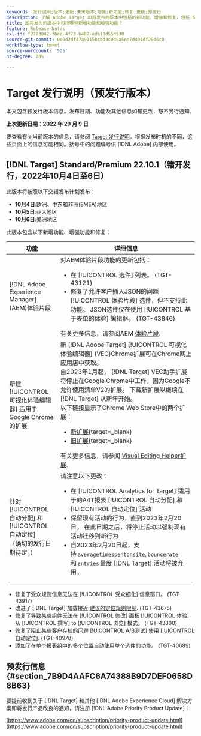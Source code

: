 ```yaml
---
keywords: 发行说明;版本;更新;未来版本;增强;新功能;修复;更新;预发行
description: 了解 Adobe Target 即将发布的版本中包括的新功能、增强和修复，包括 SDK、API 和 JavaScript 库。
title: 即将发布的版本中包括哪些新增功能和增强功能？
feature: Release Notes
exl-id: f2783042-f6ee-4f73-b487-ede11d55d530
source-git-commit: 0c6d2df47a9115bcbd3c0d8a5ea7d401df29d6c8
workflow-type: tm+mt
source-wordcount: '525'
ht-degree: 28%

---
```


# Target 发行说明（预发行版本）

本文包含预发行版本信息。发布日期、功能及其他信息如有更改，恕不另行通知。

**上次更新日期：2022 年 29 月 9 日**

要查看有关当前版本的信息，请参阅 [Target 发行说明](release-notes.md)。根据发布时机的不同，这些页面上的信息可能相同。括号中的问题编号供 [!DNL Adobe] 内部使用。

## [!DNL Target] Standard/Premium 22.10.1（错开发行，2022年10月4日至6日）

此版本将按照以下交错发布计划发布：

* **10月4日**:欧洲、中东和非洲(EMEA)地区
* **10月5日**:亚太地区
* **10月6日**:美洲地区

此版本包含以下新增功能、增强功能和修复：

| 功能 | 详细信息 |
| --- | --- |
| [!DNL Adobe Experience Manager] (AEM)体验片段 | 对AEM体验片段功能的更新包括：<ul><li>在 [!UICONTROL 选件] 列表。 (TGT-43121)</li><li>修复了允许客户插入JSON的问题 [!UICONTROL 体验片段] 选件，但不支持此功能。 JSON选件仅在使用 [!UICONTROL 基于表单的体验] 编辑器。 (TGT-43846)</li></ul>有关更多信息，请参阅AEM [体验片段](/help/main/c-experiences/c-manage-content/aem-experience-fragments.md). |
| 新建 [!UICONTROL 可视化体验编辑器] 适用于Google Chrome的扩展 | 新 [!DNL Adobe Target] [!UICONTROL 可视化体验编辑器] (VEC)Chrome扩展可在Chrome网上应用店中获取。<br>自2023年1月起， [!DNL Target] VEC助手扩展将停止在Google Chrome中工作，因为Google不允许使用清单V2的扩展。 下载新扩展以继续在 [!DNL Target] 从新年开始。<br>以下链接显示了Chrome Web Store中的两个扩展：<ul><li>[新扩展](https://chrome.google.com/webstore/detail/adobe-experience-cloud-vi/kgmjjkfjacffaebgpkpcllakjifppnca){target=_blank}</li><li>[旧扩展](https://chrome.google.com/webstore/detail/adobe-target-vec-helper/ggjpideecfnbipkacplkhhaflkdjagak){target=_blank}</li></ul>有关更多信息，请参阅 [Visual Editing Helper扩展](/help/main/c-experiences/c-visual-experience-composer/r-troubleshoot-composer/visual-editing-helper-extension.md). |
| 针对 [!UICONTROL 自动分配] 和 [!UICONTROL 自动定位]<br>（确切的发行日期待定。） | 请注意以下更改：<ul><li>在 [!UICONTROL Analytics for Target] 适用于的A4T报表 [!UICONTROL 自动分配] 和 [!UICONTROL 自动定位] 活动</li><li>保留现有活动的行为，直到2023年2月20日。 在此日期之后，将停止活动以强制现有活动迁移到新行为</li><li>自2023年2月20日起，支持 `averagetimespentonsite`, `bouncerate`和 `entries` 量度 [!DNL Target] 活动将被弃用。</li></ul> |

* 修复了受众规则信息无法在 [!UICONTROL 受众细化] 信息窗口。 (TGT-43917)
* 改进了 [!DNL Target] 加载接近 [建议的定位规则限制](/help/main/r-troubleshooting-target/target-limits.md#targeting-rules). (TGT-43675)
* 修复了导致某些组件无法在 [!UICONTROL 修改] 面板 [!UICONTROL 体验] 从 [!UICONTROL 撰写] to [!UICONTROL 浏览] 模式。 (TGT-43300)
* 修复了阻止某些客户存档的问题 [!UICONTROL A/B测试] 使用 [!UICONTROL 自动定位]. (TGT-40978)
* 添加了在单个报表组中的多个位置自动使用单个选件的功能。 (TGT-40689)

## 预发行信息 {#section_7B9D4AAFC6A74388B9D7DEF0658D8B63}

要提前收到关于 [!DNL Target] 和其他 [!DNL Adobe Experience Cloud] 解决方案即将发行产品改良的通知，请注册 [!DNL Adobe Priority Product Update]：

[https://www.adobe.com/cn/subscription/priority-product-update.html](https://www.adobe.com/cn/subscription/priority-product-update.html)
